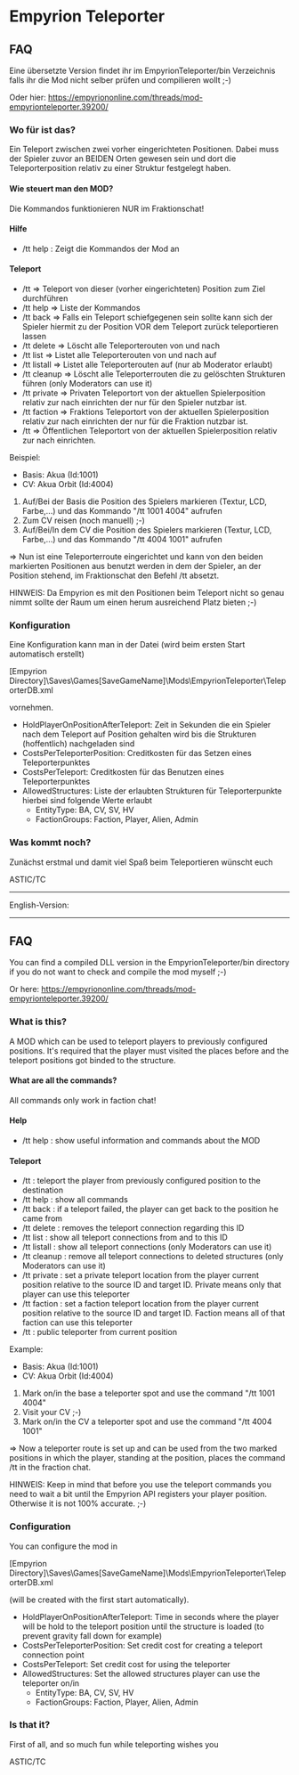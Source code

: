 ﻿# Empyrion Teleporter
## FAQ

Eine übersetzte Version findet ihr im EmpyrionTeleporter/bin Verzeichnis falls ihr die Mod nicht selber prüfen und compilieren wollt ;-)

Oder hier:  https://empyriononline.com/threads/mod-empyrionteleporter.39200/

### Wo für ist das?

Ein Teleport zwischen zwei vorher eingerichteten Positionen. Dabei muss der Spieler zuvor an BEIDEN Orten gewesen sein und dort die Teleporterposition relativ zu einer Struktur festgelegt haben.

#### Wie steuert man den MOD?

Die Kommandos funktionieren NUR im Fraktionschat!

#### Hilfe

* /tt help : Zeigt die Kommandos der Mod an

#### Teleport

* /tt => Teleport von dieser (vorher eingerichteten) Position zum Ziel durchführen
* /tt help => Liste der Kommandos
* /tt back => Falls ein Teleport schiefgegenen sein sollte kann sich der Spieler hiermit zu der Position VOR dem Teleport zurück teleportieren lassen
* /tt delete <Id> => Löscht alle Teleporterouten von und nach <Id>
* /tt list <Id> => Listet alle Teleporterouten von und nach <Id> auf
* /tt listall => Listet alle Teleporterouten auf (nur ab Moderator erlaubt)
* /tt cleanup => Löscht alle Teleporterrouten die zu gelöschten Strukturen führen (only Moderators can use it)
* /tt private <SourceId> <TargetId> => Privaten Teleportort von der aktuellen Spielerposition relativ zur <SourceId> nach <TargetId> einrichten der nur für den Spieler nutzbar ist.
* /tt faction <SourceId> <TargetId> => Fraktions Teleportort von der aktuellen Spielerposition relativ zur <SourceId> nach <TargetId> einrichten der nur für die Fraktion nutzbar ist.
* /tt <SourceId> <TargetId> => Öffentlichen Teleportort von der aktuellen Spielerposition relativ zur <SourceId> nach <TargetId> einrichten.

Beispiel:
- Basis: Akua (Id:1001)
- CV: Akua Orbit (Id:4004)

1. Auf/Bei der Basis die Position des Spielers markieren (Textur, LCD, Farbe,...) und das Kommando "/tt 1001 4004" aufrufen
2. Zum CV reisen (noch manuell) ;-)
3. Auf/Bei/In dem CV die Position des Spielers markieren (Textur, LCD, Farbe,...) und das Kommando "/tt 4004 1001" aufrufen

=> Nun ist eine Teleporterroute eingerichtet und kann von den beiden markierten Positionen aus benutzt werden in dem der Spieler, an der Position stehend, im Fraktionschat den Befehl /tt absetzt.

HINWEIS: Da Empyrion es mit den Positionen beim Teleport nicht so genau nimmt sollte der Raum um einen herum ausreichend Platz bieten ;-)

### Konfiguration
Eine Konfiguration kann man in der Datei (wird beim ersten Start automatisch erstellt)

[Empyrion Directory]\Saves\Games\[SaveGameName]\Mods\EmpyrionTeleporter\TeleporterDB.xml

vornehmen.

* HoldPlayerOnPositionAfterTeleport: Zeit in Sekunden die ein Spieler nach dem Teleport auf Position gehalten wird bis die Strukturen (hoffentlich) nachgeladen sind
* CostsPerTeleporterPosition: Creditkosten für das Setzen eines Teleporterpunktes
* CostsPerTeleport: Creditkosten für das Benutzen eines Teleporterpunktes
* AllowedStructures: Liste der erlaubten Strukturen für Teleporterpunkte hierbei sind folgende Werte erlaubt
  - EntityType: BA, CV, SV, HV 
  - FactionGroups: Faction, Player, Alien, Admin

### Was kommt noch?
Zunächst erstmal und damit viel Spaß beim Teleportieren wünscht euch

ASTIC/TC

***

English-Version:

---

## FAQ

You can find a compiled DLL version in the EmpyrionTeleporter/bin directory if you do not want to check and compile the mod myself ;-)

Or here: https://empyriononline.com/threads/mod-empyrionteleporter.39200/

### What is this?

A MOD which can be used to teleport players to previously configured positions. It's required that the player must visited the places before and the teleport positions got binded to the structure.

#### What are all the commands?

All commands only work in faction chat!

#### Help

* /tt help : show useful information and commands about the MOD

#### Teleport

* /tt : teleport the player from previously configured position to the destination
* /tt help : show all commands
* /tt back : if a teleport failed, the player can get back to the position he came from
* /tt delete <Id> : removes the teleport connection regarding this ID
* /tt list <Id> : show all teleport connections from and to this ID
* /tt listall : show all teleport connections (only Moderators can use it)
* /tt cleanup : remove all teleport connections to deleted structures (only Moderators can use it)
* /tt private <SourceId> <TargetId> : set a private teleport location from the player current position relative to the source ID and target ID. Private means only that player can use this teleporter
* /tt faction <SourceId> <TargetId> : set a faction teleport location from the player current position relative to the source ID and target ID. Faction means all of that faction can use this teleporter
* /tt <SourceId> <TargetId> : public teleporter from current position

Example:
- Basis: Akua (Id:1001)
- CV: Akua Orbit (Id:4004)

1. Mark on/in the base a teleporter spot and use the command "/tt 1001 4004"
2. Visit your CV ;-)
3. Mark on/in the CV a teleporter spot and use the command "/tt 4004 1001"

=> Now a teleporter route is set up and can be used from the two marked positions in which the player, standing at the position, places the command /tt in the fraction chat.

HINWEIS: Keep in mind that before you use the teleport commands you need to wait a bit until the Empyrion API registers your player position. Otherwise it is not 100% accurate. ;-)

### Configuration
You can configure the mod in

[Empyrion Directory]\Saves\Games\[SaveGameName]\Mods\EmpyrionTeleporter\TeleporterDB.xml

(will be created with the first start automatically).

* HoldPlayerOnPositionAfterTeleport: Time in seconds where the player will be hold to the teleport position until the structure is loaded (to prevent gravity fall down for example)
* CostsPerTeleporterPosition: Set credit cost for creating a teleport connection point
* CostsPerTeleport: Set credit cost for using the teleporter
* AllowedStructures: Set the allowed structures player can use the teleporter on/in
  - EntityType: BA, CV, SV, HV 
  - FactionGroups: Faction, Player, Alien, Admin

### Is that it?
First of all, and so much fun while teleporting wishes you

ASTIC/TC
